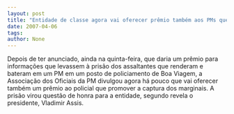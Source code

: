 ```yaml
---
layout: post
title: "Entidade de classe agora vai oferecer prêmio também aos PMs que promoverem captura"
date: 2007-04-06
tags: 
author: None
---
```


Depois de ter anunciado, ainda na quinta-feira, que daria um prêmio para informações que levassem&nbsp;à prisão dos assaltantes que renderam e bateram em um PM em um posto de policiamento de Boa Viagem, a Associação dos Oficiais da PM divulgou agora há pouco que vai oferecer também um prêmio ao policial que promover a captura dos marginais.
A prisão virou questão de honra para a entidade, segundo revela o presidente, Vladimir Assis. 